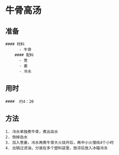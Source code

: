﻿# 牛骨高汤

  ## 准备

	#### 材料
	      - 牛骨
	    #### 配料
	      - 葱
	      - 姜
	      - 冷水

  ## 用时

	####  约4：20
  ## 方法

	1. 冷水单独煮牛骨，煮出血水
	2. 倒掉血水
	3. 加入葱姜，冷水再煮牛骨大火烧开后，再中小火慢炖4个小时
	4. 出锅过滤油，分装在多个塑料袋里，放凉后放入冰箱冷冻

